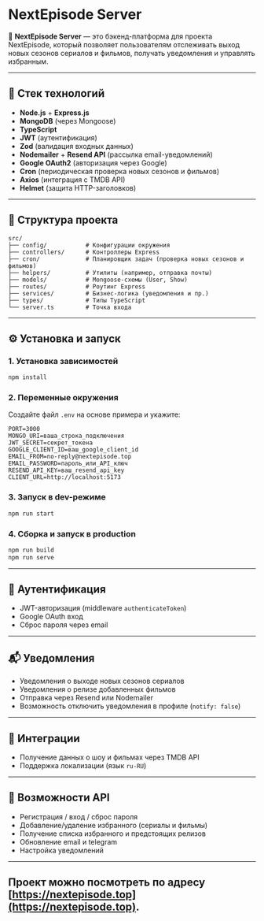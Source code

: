 # NextEpisode Server

📡 **NextEpisode Server** — это бэкенд-платформа для проекта NextEpisode, который позволяет пользователям отслеживать
выход новых сезонов сериалов и фильмов, получать уведомления и управлять избранным.

---

## 🚀 Стек технологий

- **Node.js** + **Express.js**
- **MongoDB** (через Mongoose)
- **TypeScript**
- **JWT** (аутентификация)
- **Zod** (валидация входных данных)
- **Nodemailer** + **Resend API** (рассылка email-уведомлений)
- **Google OAuth2** (авторизация через Google)
- **Cron** (периодическая проверка новых сезонов и фильмов)
- **Axios** (интеграция с TMDB API)
- **Helmet** (защита HTTP-заголовков)

---

## 📁 Структура проекта

```
src/
├── config/           # Конфигурации окружения
├── controllers/      # Контроллеры Express
├── cron/             # Планировщик задач (проверка новых сезонов и фильмов)
├── helpers/          # Утилиты (например, отправка почты)
├── models/           # Mongoose-схемы (User, Show)
├── routes/           # Роутинг Express
├── services/         # Бизнес-логика (уведомления и пр.)
├── types/            # Типы TypeScript
└── server.ts         # Точка входа
```

---

## ⚙️ Установка и запуск

### 1. Установка зависимостей

```bash
npm install
```

### 2. Переменные окружения

Создайте файл `.env` на основе примера и укажите:

```
PORT=3000
MONGO_URI=ваша_строка_подключения
JWT_SECRET=секрет_токена
GOOGLE_CLIENT_ID=ваш_google_client_id
EMAIL_FROM=no-reply@nextepisode.top
EMAIL_PASSWORD=пароль_или_API_ключ
RESEND_API_KEY=ваш_resend_api_key
CLIENT_URL=http://localhost:5173
```

### 3. Запуск в dev-режиме

```bash
npm run start
```

### 4. Сборка и запуск в production

```bash
npm run build
npm run serve
```

---

## 🔐 Аутентификация

- JWT-авторизация (middleware `authenticateToken`)
- Google OAuth вход
- Сброс пароля через email

---

## 📬 Уведомления

- Уведомления о выходе новых сезонов сериалов
- Уведомления о релизе добавленных фильмов
- Отправка через Resend или Nodemailer
- Возможность отключить уведомления в профиле (`notify: false`)

---

## 📡 Интеграции

- Получение данных о шоу и фильмах через TMDB API
- Поддержка локализации (язык `ru-RU`)

---

## 📌 Возможности API

- Регистрация / вход / сброс пароля
- Добавление/удаление избранного (сериалы и фильмы)
- Получение списка избранного и предстоящих релизов
- Обновление email и telegram
- Настройка уведомлений

---

## Проект можно посмотреть по адресу [https://nextepisode.top](https://nextepisode.top).